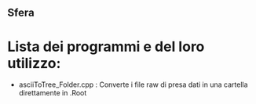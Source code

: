 ## Sfera

# Lista dei programmi e del loro utilizzo:

+ asciiToTree_Folder.cpp : Converte i file raw di presa dati in una cartella direttamente in .Root
